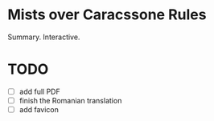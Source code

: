 # Mists over Caracssone Rules

Summary. Interactive.

# TODO

- [ ] add full PDF
- [ ] finish the Romanian translation
- [ ] add favicon
